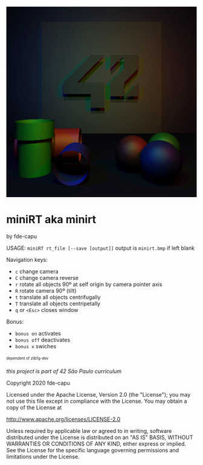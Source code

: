 ![miniRT](art/cover.bmp)

miniRT aka minirt
=================
by fde-capu

USAGE: `miniRT rt_file [--save [output]]`
	output is `minirt.bmp` if left blank

Navigation keys:
- `c` change camera
- `C` change camera reverse
- `r` rotate all objects 90º at self origin by camera pointer axis
- `R` rotate camera 90º (tilt)
- `t` translate all objects centrifugally
- `T` translate all objects centripetally
- `q` or `<Esc>` closes window

Bonus:
- `bonus on` activates
- `bonus off` deactivates
- `bonus x` swiches

<sub><sup>
dependent of zlib1g-dev
</sup></sub>

*this project is part of 42 São Paulo curriculum*

Copyright 2020 fde-capu

Licensed under the Apache License, Version 2.0 (the "License"); you may not use this file except in compliance with the License. You may obtain a copy of the License at

http://www.apache.org/licenses/LICENSE-2.0

Unless required by applicable law or agreed to in writing, software distributed under the License is distributed on an "AS IS" BASIS, WITHOUT WARRANTIES OR CONDITIONS OF ANY KIND, either express or implied. See the License for the specific language governing permissions and limitations under the License.
